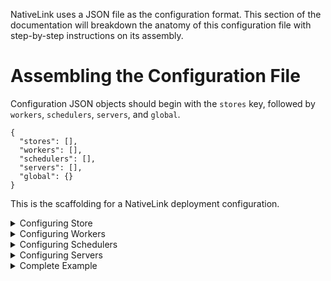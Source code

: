 NativeLink uses a JSON file as the configuration format. This section of the
documentation will breakdown the anatomy of this configuration file with step-by-step instructions on its assembly.

# Assembling the Configuration File

Configuration JSON objects should begin with the `stores` key, followed by `workers`, `schedulers`, `servers`, and `global`.


```json5
{
  "stores": [],
  "workers": [],
  "schedulers": [],
  "servers": [],
  "global": {}
}
```

This is the scaffolding for a NativeLink deployment configuration.


<details>
  <summary>Configuring Store</summary>

### Store Name

The value of `stores` is an array where each element defines a store. Each should have a user supplied name. The following example, defines the `AC_MAIN_STORE`.

```json5
{
  "stores": [
    {
      "name": "AC_MAIN_STORE",
    }
  ],
  "workers": [],
  "schedulers": [],
  "servers": [],
  "global": {},
}
```

### Store Type

Once the store has been named and its object exists,
the next key to add is the type of store. The options are `filesystem`, `memory`, `compression`, `dedup`, `fast_slow`, `verify`, and `experimental_cloud_object_store`.

```json5
{
  "stores": [
    {
      "name": "AC_MAIN_STORE",
      "filesystem": {}
    }
  ],
  "workers": [],
  "schedulers": [],
  "servers": [],
  "global": {},
}
```

### Store Options

The contents of the object here must include `content_path`, `temp_path`, and an embedded JSON object, `eviction_policy`, which specifies the value of `max_bytes` for the store.

```json5
{
  "stores": [
    {
      "name": "AC_MAIN_STORE",
      "filesystem": {
        "content_path": "/tmp/nativelink/data/content_path-index",
        "temp_path": "/tmp/nativelink/data/tmp_path-index",
        "eviction_policy": {
          // 500mb.
          "max_bytes": 500000000,
        }
      }
    }
  ],
  "workers": [],
  "schedulers": [],
  "servers": [],
  "global": {},
}
```
</details>


<details>
  <summary>Configuring Workers </summary>

### Worker Array

The value of `workers` includes a top level array that embeds the worker metadata. This array always begins with the `local` object, which is the only item permitted at this time.

```json5
{
  "stores": [],
  "workers": [{
    "local": {}
  }],
  "schedulers": [],
  "servers": [],
  "global": {},
}
```

### Local Worker Object Members

The Local object has five components, `worker_api_endpoint`, `cas_fast_slow_store`, `upload_action_results`,`work_directory`, and `platform_properties`.

```json5
{
  "stores": [],
  "workers": [{
    "local": {
      "worker_api_endpoint": {
        "uri": "grpc://127.0.0.1:50061",
      },
      "cas_fast_slow_store": "WORKER_FAST_SLOW_STORE",
      "upload_action_result": {
        "ac_store": "AC_MAIN_STORE",
      },
      "work_directory": "/tmp/nativelink/work",
      "platform_properties": {
        "cpu_count": {
          "values": ["16"],
        },
        "memory_kb": {
          "values": ["500000"],
        },
        "network_kbps": {
          "values": ["100000"],
        },
        "cpu_arch": {
          "values": ["x86_64"],
        },
        "OSFamily": {
          "values": [""]
        },
        "container-image": {
          "values": [""]
        },
      }
    }
  }],
  "schedulers": [],
  "servers": [],
  "global": {},
}
```
</details>


<details>
  <summary>Configuring Schedulers </summary>

### Scheduler Name
The value of `stores` is an array where each element defines a store. Each should have a user supplied name. The following example, defines the `AC_MAIN_STORE`.

The value of `schedulers` is an array where each element defines a scheduler. Each scheduler must have a user-supplied name. The following example, defines the `MAIN_SCHEDULER`.

```json5
{
  "stores": [],
  "workers": [],
  "schedulers": [
    {
      name: "MAIN_SCHEDULER"
    }
  ],
  "servers": [],
  "global": {},
}
```

### Scheduler Type

Once the scheduler has been named and its object exists,
the next key is the type of scheduler. The options are `simple`, `action_scheduler`, `grpc_scheduler`, `property_modifier_scheduler`, and `worker_scheduler`.

```json5
{
  "stores": [],
  "workers": [],
  "schedulers": [
    {
      name: "MAIN_SCHEDULER",
      simple: {}
    }
  ],
}
```

### Scheduler Options

The contents of the scheduler type object defines the options. For a list of options see the documentation. See the example below.

```json5
{
  "stores": [],
  "workers": [],
  "schedulers": [
    {
      name: "MAIN_SCHEDULER",
      simple: {
        "supported_platform_properties": {
          "cpu_count": "minimum",
          "memory_kb": "minimum",
          "network_kbps": "minimum",
          "disk_read_iops": "minimum",
          "disk_read_bps": "minimum",
          "disk_write_iops": "minimum",
          "disk_write_bps": "minimum",
          "shm_size": "minimum",
          "gpu_count": "minimum",
          "gpu_model": "exact",
          "cpu_vendor": "exact",
          "cpu_arch": "exact",
          "cpu_model": "exact",
          "kernel_version": "exact",
          "OSFamily": "priority",
          "container-image": "priority",
        }
      }
    }
  ],
  "servers": [],
  "global": {},
}
```

</details>

<details>
  <summary>Configuring Servers</summary>

### Servers

The `servers` configuration object is an array, with two objects, `public`, and `private_workers_servers`.

```json5
{
  "stores": [],
  "workers": [],
  "schedulers": [],
  "servers": [{
    "name": "public"
  },{
    "name": "private_workers_servers"
  }],
  "global": {},
}
```

### Public Server

The `public` server consists of a `listener` object and a `services` object. The `listener` object is one level of depth and includes an `http` with a `socket address`. The `services` server consists of a `cas`, an `ac`, the `execution`, `capabilities`, and `bytestream`.

```json5
{
  "stores": [],
  "workers": [],
  "schedulers": [],
  "servers": [{
    "name": "public",
    "listener": {
      "http": {
        "socket_address": "0.0.0.0:50051"
      }
    },
    "services": {
      "cas": [{
        "instance_name": "main",
        "cas_store": "WORKER_FAST_SLOW_STORE"
      }],
      "ac": [{
        "instance_name": "main",
        "ac_store": "AC_MAIN_STORE"
      }],
      "execution": [{
        "instance_name": "main",
        "cas_store": "WORKER_FAST_SLOW_STORE",
        "scheduler": "MAIN_SCHEDULER",
      }],
      "capabilities": [{
        "instance_name": "main",
        "remote_execution": {
          "scheduler": "MAIN_SCHEDULER",
        }
      }],
      "bytestream": [{
        "instance_name": "main",
        "cas_store": "WORKER_FAST_SLOW_STORE",
      }]
    },
  },{
    "name": "private_workers_servers"
  }],
  "global": {},
}
```

### Private Server

> ⚠️ _WARNING_: A private server shouldn't be exposed to the public. ⚠️

The `private` server consists of a `listener` object and a `services` object. The `listener` object is one level and includes an `http` with a `socket address`. The `services` server consists of a `worker_api` object with `scheduler_field` and an `admin` object.

```json5
 {
  "stores": [],
  "workers": [],
  "schedulers": [],
  "servers": [{
    "name": "public",
    "listener": {
      "http": {
        "socket_address": "0.0.0.0:50051"
      }
    },
    "services": {
      "cas": [{
        "instance_name": "main",
        "cas_store": "WORKER_FAST_SLOW_STORE"
      }],
      "ac": [{
        "instance_name": "main",
        "ac_store": "AC_MAIN_STORE"
      }],
      "execution": [{
        "instance_name": "main",
        "cas_store": "WORKER_FAST_SLOW_STORE",
        "scheduler": "MAIN_SCHEDULER",
      }],
      "capabilities": [{
        "instance_name": "main",
        "remote_execution": {
          "scheduler": "MAIN_SCHEDULER",
        }
      }],
      "bytestream": [{
        "instance_name": "main",
        "cas_store": "WORKER_FAST_SLOW_STORE",
      }]
    },
  },{
    "name": "private_workers_servers",
    "listener": {
      "http": {
        "socket_address": "0.0.0.0:50061"
      }
    },
    "services": {
      // Note: This should be served on a different port, because it has
      // a different permission set than the other services.
      // In other words, this service is a backend api. The ones above
      // are a frontend api.
      "worker_api": {
        "scheduler": "MAIN_SCHEDULER",
      },
      "admin": {},
      "health": {},
    }
  }],
  "global": {},
}
```

*`global`* is a single-level object and can be added at the end as the configuration object for file descriptors.

```json5
 "global": {
    "max_open_files": 24576
  }
```

</details>

<details>
  <summary>Complete Example </summary>

Below, you will find a fully tested example that you can also find in [basic_cas.json](basic_cas.json)

```json5

{
  "stores": [
    {
      name: "AC_MAIN_STORE",
      "filesystem": {
        "content_path": "/tmp/nativelink/data-worker-test/content_path-ac",
        "temp_path": "/tmp/nativelink/data-worker-test/tmp_path-ac",
        "eviction_policy": {
          // 1gb.
          "max_bytes": 1000000000,
        }
      }
    },
    {
      name: "WORKER_FAST_SLOW_STORE",
      "fast_slow": {
        // "fast" must be a "filesystem" store because the worker uses it to make
        // hardlinks on disk to a directory where the jobs are running.
        "fast": {
          "filesystem": {
            "content_path": "/tmp/nativelink/data-worker-test/content_path-cas",
            "temp_path": "/tmp/nativelink/data-worker-test/tmp_path-cas",
            "eviction_policy": {
              // 10gb.
              "max_bytes": 10000000000,
            }
          }
        },
        "slow": {
          /// Discard data.
          /// This example usage has the CAS and the Worker live in the same place,
          /// so they share the same underlying CAS. Since workers require a fast_slow
          /// store, we use the fast store as our primary data store, and the slow store
          /// is just a noop, since there's no shared storage in this config.
          "noop": {}
        }
      }
    }
  ],
  "schedulers": [
    {
      name: "MAIN_SCHEDULER",
      "simple": {
        "supported_platform_properties": {
          "cpu_count": "minimum",
          "memory_kb": "minimum",
          "network_kbps": "minimum",
          "disk_read_iops": "minimum",
          "disk_read_bps": "minimum",
          "disk_write_iops": "minimum",
          "disk_write_bps": "minimum",
          "shm_size": "minimum",
          "gpu_count": "minimum",
          "gpu_model": "exact",
          "cpu_vendor": "exact",
          "cpu_arch": "exact",
          "cpu_model": "exact",
          "kernel_version": "exact",
          "OSFamily": "priority",
          "container-image": "priority",
          // Example of how to set which docker images are available and set
          // them in the platform properties.
          // "docker_image": "priority",
        }
      }
    }
  ],
  "workers": [{
    "local": {
      "worker_api_endpoint": {
        "uri": "grpc://127.0.0.1:50061",
      },
      "cas_fast_slow_store": "WORKER_FAST_SLOW_STORE",
      "upload_action_result": {
        "ac_store": "AC_MAIN_STORE",
      },
      "work_directory": "/tmp/nativelink/work",
      "platform_properties": {
        "cpu_count": {
          "values": ["16"],
        },
        "memory_kb": {
          "values": ["500000"],
        },
        "network_kbps": {
          "values": ["100000"],
        },
        "cpu_arch": {
          "values": ["x86_64"],
        },
        "OSFamily": {
          "values": [""]
        },
        "container-image": {
          "values": [""]
        },
        // Example of how to set which docker images are available and set
        // them in the platform properties.
        // "docker_image": {
        //   "query_cmd": "docker images --format {{.Repository}}:{{.Tag}}",
        // }
      }
    }
  }],
  "servers": [{
    "name": "public",
    "listener": {
      "http": {
        "socket_address": "0.0.0.0:50051"
      }
    },
    "services": {
      "cas": [{
        "instance_name": "main",
        "cas_store": "WORKER_FAST_SLOW_STORE"
      }],
      "ac": [{
        "instance_name": "main",
        "ac_store": "AC_MAIN_STORE"
      }],
      "execution": [{
        "instance_name": "main",
        "cas_store": "WORKER_FAST_SLOW_STORE",
        "scheduler": "MAIN_SCHEDULER",
      }],
      "capabilities": [{
        "instance_name": "main",
        "remote_execution": {
          "scheduler": "MAIN_SCHEDULER",
        }
      }],
      "bytestream": [{
        "instance_name": "main",
        "cas_store": "WORKER_FAST_SLOW_STORE",
      }]
    }
  }, {
    "name": "private_workers_servers",
    "listener": {
      "http": {
        "socket_address": "0.0.0.0:50061"
      }
    },
    "services": {
      // Note: This should be served on a different port, because it has
      // a different permission set than the other services.
      // In other words, this service is a backend api. The ones above
      // are a frontend api.
      "worker_api": {
        "scheduler": "MAIN_SCHEDULER",
      },
      "admin": {}
    }
  }],
  "global": {
    "max_open_files": 24576
  }
}
```

</details>

<img referrerpolicy="no-referrer-when-downgrade" src="https://nativelink.matomo.cloud/matomo.php?idsite=2&amp;rec=1&amp;action_name=nativelink-config%20examples%20Readme.md" style="border:0" alt="" />
